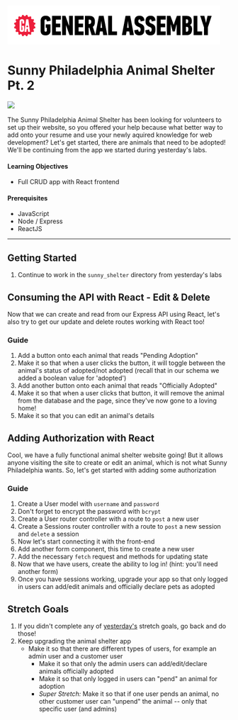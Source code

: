 [![General Assembly Logo](/ga_cog.png)](https://generalassemb.ly)

# Sunny Philadelphia Animal Shelter Pt. 2

![](https://i.investopedia.com/content/short_article/3_reasons_why_pet_st/shutterstock_124152457_pet_stocks.jpg)

The Sunny Philadelphia Animal Shelter has been looking for volunteers to set up their website, so you offered your help because what better way to add onto your resume and use your newly aquired knowledge for web development? Let's get started, there are animals that need to be adopted! We'll be continuing from the app we started during yesterday's labs.

#### Learning Objectives

- Full CRUD app with React frontend

#### Prerequisites

- JavaScript
- Node / Express
- ReactJS

---

## Getting Started

1. Continue to work in the `sunny_shelter` directory from yesterday's labs

## Consuming the API with React - Edit & Delete

Now that we can create and read from our Express API using React, let's also try to get our update and delete routes working with React too!

### Guide

1. Add a button onto each animal that reads "Pending Adoption"
1. Make it so that when a user clicks the button, it will toggle between the animal's status of adopted/not adopted (recall that in our schema we added a boolean value for 'adopted')
1. Add another button onto each animal that reads "Officially Adopted"
1. Make it so that when a user clicks that button, it will remove the animal from the database and the page, since they've now gone to a loving home!
1. Make it so that you can edit an animal's details

## Adding Authorization with React 	
 Cool, we have a fully functional animal shelter website going! But it allows anyone visiting the site to create or edit an animal, which is not what Sunny Philadelphia wants. So, let's get started with adding some authorization
 ### Guide 	
 1. Create a User model with `username` and `password` 	
1. Don't forget to encrypt the password with `bcrypt` 	
1. Create a User router controller with a route to `post` a new user 	
1. Create a Sessions router controller with a route to `post` a new session and `delete` a session
1. Now let's start connecting it with the front-end
1. Add another form component, this time to create a new user 	
1. Add the necessary `fetch` request and methods for updating state
1. Now that we have users, create the ability to log in! (hint: you'll need another form)
1. Once you have sessions working, upgrade your app so that only logged in users can add/edit animals and officially declare pets as adopted
 ## Stretch Goals 	
 1. If you didn't complete any of [yesterday's](/unit_3/w08d01/student_labs/README.md) stretch goals, go back and do those!
1. Keep upgrading the animal shelter app 	
    - Make it so that there are different types of users, for example an admin user and a customer user 	
      - Make it so that only the admin users can add/edit/declare animals officially adopted
      - Make it so that only logged in users can "pend" an animal for adoption 	
      - _Super Stretch:_ Make it so that if one user pends an animal, no other customer user can "unpend" the animal -- only that specific user (and admins)    	
